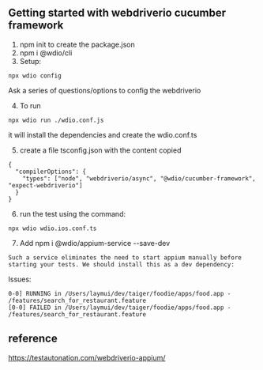 ## Getting started with webdriverio cucumber framework
1. npm init to create the package.json
2. npm i @wdio/cli
3. Setup: 
```
npx wdio config
```
Ask a series of questions/options to config the webdriverio

4. To run
```
npx wdio run ./wdio.conf.js
```
it will install the dependencies and create the wdio.conf.ts

5. create a file tsconfig.json with the content copied
```
{
  "compilerOptions": {
    "types": ["node", "webdriverio/async", "@wdio/cucumber-framework", "expect-webdriverio"]
  }
}
```

6. run the test using the command:
```
npx wdio wdio.ios.conf.ts
```

7. Add npm i @wdio/appium-service --save-dev
```
Such a service eliminates the need to start appium manually before starting your tests. We should install this as a dev dependency:
```

Issues: 
```
0-0] RUNNING in /Users/laymui/dev/taiger/foodie/apps/food.app - /features/search_for_restaurant.feature
[0-0] FAILED in /Users/laymui/dev/taiger/foodie/apps/food.app - /features/search_for_restaurant.feature
```

## reference
https://testautonation.com/webdriverio-appium/